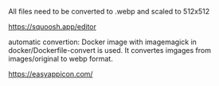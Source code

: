 All files need to be converted to .webp and scaled to 512x512

https://squoosh.app/editor

automatic convertion:
Docker image with imagemagick in docker/Dockerfile-convert is used.
It convertes imgages from images/original to webp format.

https://easyappicon.com/

